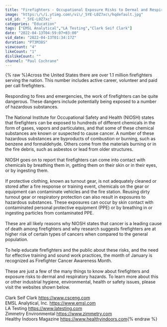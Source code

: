 ```yaml
---
title: "Firefighters - Occupational Exposure Risks to Dermal and Respirable Hazards"
image: "https:\/\/i.ytimg.com\/vi\/_5YE-L0Z7xc\/hqdefault.jpg"
vid_id: "_5YE-L0Z7xc"
categories: "Education"
tags: ["EMSL Analytical","LA Testing","Clark Seif Clark"]
date: "2022-04-13T04:59:07+03:00"
vid_date: "2022-04-13T01:34:17Z"
duration: "PT3M38S"
viewcount: "4"
likeCount: "1"
dislikeCount: ""
channel: "Paul Cochrane"
---
```

{% raw %}Across the United States there are over 1.1 million firefighters serving the nation. This number includes active career, volunteer and paid per call firefighters. <br /><br />Responding to fires and emergencies, the work of firefighters can be quite dangerous. These dangers include potentially being exposed to a number of hazardous substances. <br /><br />The National Institute for Occupational Safety and Health (NIOSH) states that firefighters can be exposed to hundreds of different chemicals in the form of gases, vapors and particulates, and that some of these chemical substances are known or suspected to cause cancer. A number of these hazardous substances are byproducts of combustion or burning, such as benzene and formaldehyde. Others come from the materials burning or in the fire debris, such as asbestos or lead from older structures.<br /><br />NIOSH goes on to report that firefighters can come into contact with chemicals by breathing them in, getting them on their skin or in their eyes, or by ingesting them. <br /><br />If protective clothing, known as turnout gear, is not adequately cleaned or stored after a fire response or training event, chemicals on the gear or equipment can contaminate vehicles and the fire station. Reusing dirty turnout gear or respiratory protection can also result in exposures to hazardous substances. These exposures can occur by skin contact with contaminated personal protective equipment (PPE) or by breathing in or ingesting particles from contaminated PPE.<br /><br />These are all likely reasons why NIOSH states that cancer is a leading cause of death among firefighters and why research suggests firefighters are at higher risk of certain types of cancers when compared to the general population. <br /><br />To help educate firefighters and the public about these risks, and the need for effective training and sound work practices, the month of January is recognized as Firefighter Cancer Awareness Month.<br /><br />These are just a few of the many things to know about firefighters and exposure risks to dermal and respiratory hazards. To learn more about this or other industrial hygiene, environmental, health or safety issues, please visit the websites shown below.<br /><br />Clark Seif Clark <a rel="nofollow" target="blank" href="https://www.csceng.com">https://www.csceng.com</a><br />EMSL Analytical, Inc. <a rel="nofollow" target="blank" href="https://www.emsl.com">https://www.emsl.com</a> <br />LA Testing <a rel="nofollow" target="blank" href="https://www.latesting.com">https://www.latesting.com</a> <br />Zimmetry Environmental <a rel="nofollow" target="blank" href="https://www.zimmetry.com">https://www.zimmetry.com</a><br />Healthy Indoors Magazine <a rel="nofollow" target="blank" href="https://www.healthyindoors.com">https://www.healthyindoors.com</a>{% endraw %}
